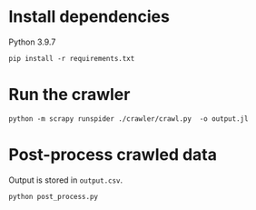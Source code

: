 # Install dependencies
Python 3.9.7
```
pip install -r requirements.txt
```

# Run the crawler
```
python -m scrapy runspider ./crawler/crawl.py  -o output.jl
```

# Post-process crawled data
Output is stored in `output.csv`.
```
python post_process.py
```